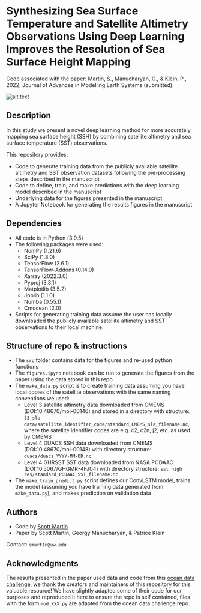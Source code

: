 # Synthesizing Sea Surface Temperature and Satellite Altimetry Observations Using Deep Learning Improves the Resolution of Sea Surface Height Mapping

Code associated with the paper: Martin, S., Manucharyan, G., & Klein, P., 2022, Journal of Advances in Modelling Earth Systems (submitted).

![alt text](https://github.com/smartin98/deep-learning-ssh-mapping-JAMES-paper/blob/main/src/NN_architecture.png?raw=true)

## Description

In this study we present a novel deep learning method for more accurately mapping sea surface height (SSH) by combining satellite altimetry and sea surface temperature (SST) observations. 

This repository provides:
* Code to generate training data from the publicly available satellite altimetry and SST observation datasets following the pre-processing steps described in the manuscript
* Code to define, train, and make predictions with the deep learning model described in the manuscript
* Underlying data for the figures presented in the manuscript
* A Jupyter Notebook for generating the results figures in the manuscript

## Dependencies

* All code is in Python (3.9.5)
* The following packages were used:
    * NumPy (1.21.6)
    * SciPy (1.8.0)
    * TensorFlow (2.6.1)
    * TensorFlow-Addons (0.14.0)
    * Xarray (2022.3.0)
    * Pyproj (3.3.1)
    * Matplotlib (3.5.2)
    * Joblib (1.1.0)
    * Numba (0.55.1)
    * Cmocean (2.0)
* Scripts for generating training data assume the user has locally downloaded the publicly available satellite altimetry and SST observations to their local machine.

## Structure of repo & instructions

* The `src` folder contains data for the figures and re-used python functions
* The `figures.ipynb` notebook can be run to generate the figures from the paper using the data stored in this repo
* The `make_data.py` script is to create training data assuming you have local copies of the satellite observations with the same naming conventions we used:
    * Level 3 satellite altimetry data downloaded from CMEMS (DOI:10.48670/moi-00146) and stored in a directory with structure: `l3 sla data/satellite_identifier_code/standard_CMEMS_sla_filename.nc`, where the satellite identifier codes are e.g. c2, c2n, j2, etc. as used by CMEMS
    * Level 4 DUACS SSH data downloaded from CMEMS (DOI:10.48670/moi-00148) with directory structure: `duacs/duacs_YYYY-MM-DD.nc`
    * Level 4 GHRSST SST data downloaded from NASA PODAAC (DOI:10.5067/GHGMR-4FJ04) with directory structure: `sst high res/standard_PODAAC_SST_filename.nc`
* The `make_train_predict.py` script defines our ConvLSTM model, trains the model (assuming you have training data generated from `make_data.py`), and makes prediction on validation data

## Authors

* Code by [Scott Martin](https://www.ocean.washington.edu/home/Scott_Martin)
* Paper by Scott Martin, Georgy Manucharyan, & Patrice Klein

Contact: `smart1n@uw.edu`

## Acknowledgments

The results presented in the paper used data and code from this [ocean data challenge](https://github.com/ocean-data-challenges/2021a_SSH_mapping_OSE), we thank the creators and maintainers of this repository for this valuable resource! We have slightly adapted some of their code for our purposes and reproduced it here to ensure the repo is self contained, files with the form `mod_XXX.py` are adapted from the ocean data challenge repo. 